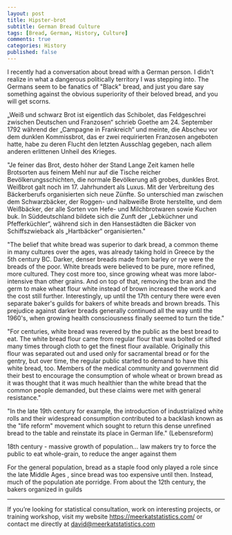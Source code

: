```yaml
---
layout: post
title: Hipster-brot
subtitle: German Bread Culture
tags: [Bread, German, History, Culture]
comments: true
categories: History
published: false
---
```


I recently had a conversation about bread with a German person. I didn't realize in what a dangerous politically territory I was stepping into. The Germans seem to be fanatics of "Black" bread, and just you dare say something against the obvious superiority of their beloved bread, and you will get scorns.

„Weiß und schwarz Brot ist eigentlich das Schibolet, das Feldgeschrei zwischen Deutschen und Franzosen“ schrieb Goethe am 24. September 1792 während der „Campagne in Frankreich“ und meinte, die Abscheu vor dem dunklen Kommissbrot, das er zwei requirierten Franzosen angeboten hatte, habe zu deren Flucht den letzten Ausschlag gegeben, nach allem anderen erlittenen Unheil des Krieges.

"Je feiner das Brot, desto höher der Stand
Lange Zeit kamen helle Brotsorten aus feinem Mehl nur auf die Tische reicher Bevölkerungsschichten, die normale Bevölkerung aß grobes, dunkles Brot. Weißbrot galt noch im 17. Jahrhundert als Luxus. Mit der Verbreitung des Bäckerberufs organisierten sich neue Zünfte. So unterschied man zwischen dem Schwarzbäcker, der Roggen- und halbweiße Brote herstellte, und dem Weißbäcker, der alle Sorten von Hefe- und Milchbrotwaren sowie Kuchen buk. In Süddeutschland bildete sich die Zunft der „Lebküchner und Pfefferküchler“, während sich in den Hansestädten die Bäcker von Schiffszwieback als „Hartbäcker“ organisierten."


"The belief that white bread was superior to dark bread, a common theme in many cultures over the ages, was already taking hold in Greece by the 5th century BC. Darker, denser breads made from barley or rye were the breads of the poor. White breads were believed to be pure, more refined, more cultured. They cost more too, since growing wheat was more labor-intensive than other grains. And on top of that, removing the bran and the germ to make wheat flour white instead of brown increased the work and the cost still further. Interestingly, up until the 17th century there were even separate baker's guilds for bakers of white breads and brown breads. This prejudice against darker breads generally continued all the way until the 1960's, when growing health consciousness finally seemed to turn the tide."

"For centuries, white bread was revered by the public as the best bread to eat. The white bread flour came from regular flour that was bolted or sifted many times through cloth to get the finest flour available. Originally this flour was separated out and used only for sacramental bread or for the gentry, but over time, the regular public started to demand to have this white bread, too. Members of the medical community and government did their best to encourage the consumption of whole wheat or brown bread as it was thought that it was much healthier than the white bread that the common people demanded, but these claims were met with general resistance."

"In the late 19th century for example, the introduction of industrialized white rolls and their widespread consumption contributed to a backlash known as the "life reform" movement which sought to return this dense unrefined bread to the table and reinstate its place in German life." (Lebensreform)

18th century - massive growth of population... law makers try to force the public to eat whole-grain, to reduce the anger against them

For the general population, bread as a staple food only played a role since the late Middle Ages , since bread was too expensive until then. Instead, much of the population ate porridge. From about the 12th century, the bakers organized in guilds

***
If you’re looking for statistical consultation, work on interesting projects, or training workshop, visit my website https://meerkatstatistics.com/  or contact me directly at david@meerkatstatistics.com 